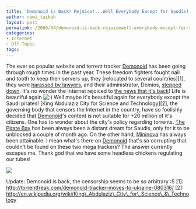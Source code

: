 ```yaml
---
title: 'Demonoid is Back! Rejoice!...Well Everybody Except for Saudis!'
author: rami_taibah
layout: post
permalink: /2008/04/demonoid-is-back-rejoicewell-everybody-except-for-saudis/
categories:
- Internet
- Off-Topic
tags: 
---
```

The ever so popular website and torrent tracker [Demonoid](http://www.demonoid.com) has been going through rough times in the past year. These freedom fighters fought nail and tooth to keep their servers up, they \[relocated to several countries\]\[1\], they were [harassed by lawyers](http://torrentfreak.com/backdoor-to-banning-all-canadian-bittorrent-sites-071125/), and their administrator, Demios, [stepped down](http://torrentfreak.com/demonoid-to-be-resurrected-under-new-admin-080410/). It's no wonder the Internet rejoiced to [the news that it's back](http://torrentfreak.com/demonoid-is-back-080411/)! Life is beautiful again ![:)](http://192.168.1.2/blog2/wp-includes/images/smilies/icon_smile.gif)
Well maybe it's beautiful again for everybody except the Saudi pirates! \[King Abdulaziz City for Science and Technology\]\[2\], the governing body that censors the Internet in the country, have so foolishly decided that [Demonoid](http://www.demonoid.com)'s content is not suitable for +20 million of it's citizens.
One has to wonder about the city's policy regarding torrents. [The Pirate Bay](http://www.thepiratebay.org) has been always been a distant dream for Saudis, only for it to be unblocked a couple of month ago. On the other hand, [Mininova](http://www.mininova.org) has always been attainable. I mean what's there on [Demonoid](http://www.demonoid.com) that's so corrupting that couldn't be found on these two mega trackers? The answer currently escapes me.
Thank god that we have some headless chickens regulating our tubes!

[![](http://192.168.1.33/blog2/wp-content/uploads/2008/04/saudi-arabia-blocked.gif)](http://192.168.1.33/blog2/wp-content/uploads/2008/04/saudi-arabia-blocked.gif)

Update: Demonoid is back, the censorship seems to be so arbitrary :S
\[1\]: http://torrentfreak.com/demonoid-tracker-moves-to-ukraine-080316/
\[2\]: http://en.wikipedia.org/wiki/King\_Abdulaziz\_City\_for\_Science\_&\_Technology